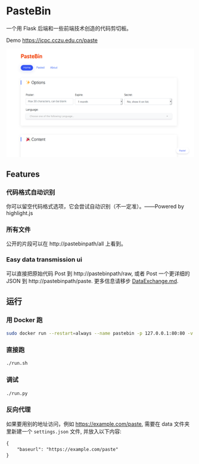# PasteBin

一个用 Flask 后端和一些前端技术创造的代码剪切板。

Demo https://icpc.cczu.edu.cn/paste

![preview](preview.png)

## Features

### 代码格式自动识别

你可以留空代码格式选项，它会尝试自动识别（不一定准）。——Powered by highlight.js

### 所有文件

公开的片段可以在 http://pastebinpath/all 上看到。

### Easy data transmission ui

可以直接把原始代码 Post 到 http://pastebinpath/raw, 或者 Post 一个更详细的 JSON 到 http://pastebinpath/paste. 更多信息请移步 [DataExchange.md](doc/DataExchange.md).

## 运行

### 用 Docker 跑

```sh
sudo docker run --restart=always --name pastebin -p 127.0.0.1:80:80 -v /var/pastebin:/pastebin/data weicheng97/pastebin:3.0
```

### 直接跑

```sh
./run.sh
```

### 调试

```sh
./run.py
```

### 反向代理

如果要用别的地址访问，例如 https://example.com/paste, 需要在 data 文件夹里新建一个 `settings.json` 文件, 并放入以下内容:

```
{
    "baseurl": "https://example.com/paste"
}
```
